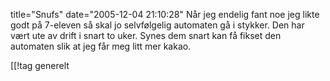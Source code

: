 title="Snufs"
date="2005-12-04 21:10:28"
Når jeg endelig fant noe jeg likte godt på 7-eleven så skal jo selvfølgelig automaten gå i stykker. Den har vært ute av drift i snart to uker. Synes dem snart kan få fikset den automaten slik at jeg får meg litt mer kakao.

[[!tag  generelt
